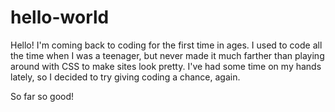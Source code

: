 # hello-world

Hello! I'm coming back to coding for the first time in ages. I used to code all the time when I was a teenager, but never made it much farther than playing around with CSS to make sites look pretty. I've had some time on my hands lately, so I decided to try giving coding a chance, again. 

So far so good! 
